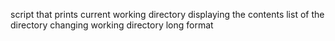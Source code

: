 script that prints current working directory
displaying the contents list of the directory
changing working directory
long format
